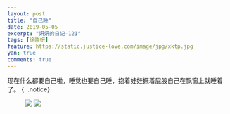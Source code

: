 ```yaml
---
layout: post
title: "自己睡"
date: 2019-05-05
excerpt: "妍妍的日记-121"
tags: [徐晓妍]
feature: https://static.justice-love.com/image/jpg/xktp.jpg
yan: true
comments: true
---
```

现在什么都要自己啦，睡觉也要自己睡，抱着娃娃撅着屁股自己在飘窗上就睡着了。
{: .notice}
<figure>
    <img src="{{ site.staticUrl }}/yanyan/image/zijishui1.jpg" />
    <img src="{{ site.staticUrl }}/yanyan/image/zijishui2.jpg" />
</figure>
